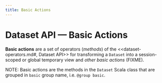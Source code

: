 ```yaml
---
title: Basic Actions
---
```


# Dataset API &mdash; Basic Actions

**Basic actions** are a set of operators (_methods_) of the <<dataset-operators.md#, Dataset API>> for transforming a `Dataset` into a session-scoped or global temporary view and _other basic actions_ (FIXME).

NOTE: Basic actions are the methods in the `Dataset` Scala class that are grouped in `basic` group name, i.e. `@group basic`.

<!---
## Review Me

[[methods]]
.Dataset API's Basic Actions
[cols="1,3",options="header",width="100%"]
|===
| Action
| Description

| `cache`
a| [[cache]]

[source, scala]
----
cache(): this.type
----

Marks the `Dataset` to be persisted (_cached_) and is actually a synonym of <<dataset-operators.md#persist, persist>> basic action

| <<checkpoint, checkpoint>>
a|

[source, scala]
----
checkpoint(): Dataset[T]
checkpoint(eager: Boolean): Dataset[T]
----

Checkpoints the `Dataset` in a reliable way (using a reliable HDFS-compliant file system, e.g. Hadoop HDFS or Amazon S3)

| <<columns, columns>>
a|

[source, scala]
----
columns: Array[String]
----

| <<createGlobalTempView, createGlobalTempView>>
a|

[source, scala]
----
createGlobalTempView(viewName: String): Unit
----

| <<createOrReplaceGlobalTempView, createOrReplaceGlobalTempView>>
a|

[source, scala]
----
createOrReplaceGlobalTempView(viewName: String): Unit
----

| <<createOrReplaceTempView, createOrReplaceTempView>>
a|

[source, scala]
----
createOrReplaceTempView(viewName: String): Unit
----

| <<createTempView, createTempView>>
a|

[source, scala]
----
createTempView(viewName: String): Unit
----

| <<dtypes, dtypes>>
a|

[source, scala]
----
dtypes: Array[(String, String)]
----

| <<explain, explain>>
a|

[source, scala]
----
explain(): Unit
explain(extended: Boolean): Unit
----

Displays the logical and physical plans of the `Dataset`, i.e. displays the logical and physical plans (with optional cost and codegen summaries) to the standard output

| <<hint, hint>>
a|

[source, scala]
----
hint(name: String, parameters: Any*): Dataset[T]
----

| <<inputFiles, inputFiles>>
a|

[source, scala]
----
inputFiles: Array[String]
----

| <<isEmpty, isEmpty>>
a|

[source, scala]
----
isEmpty: Boolean
----

(*New in 2.4.0*)

| <<isLocal, isLocal>>
a|

[source, scala]
----
isLocal: Boolean
----

| <<localCheckpoint, localCheckpoint>>
a|

[source, scala]
----
localCheckpoint(): Dataset[T]
localCheckpoint(eager: Boolean): Dataset[T]
----

Checkpoints the `Dataset` locally on executors (and therefore unreliably)

| `persist`
a| [[persist]]

[source, scala]
----
persist(): this.type // <1>
persist(newLevel: StorageLevel): this.type
----
<1> Assumes the default storage level `MEMORY_AND_DISK`

Marks the `Dataset` to be [persisted](caching-and-persistence.md) the next time an action is executed

Internally, `persist` simply request the `CacheManager` to [cache the structured query](CacheManager.md#cacheQuery).

NOTE: `persist` uses the [CacheManager](SharedState.md#cacheManager) from the <<SparkSession.md#sharedState, SharedState>> associated with the <<Dataset.md#sparkSession, SparkSession>> (of the Dataset).

| <<printSchema, printSchema>>
a|

[source, scala]
----
printSchema(): Unit
----

| <<rdd, rdd>>
a|

[source, scala]
----
rdd: RDD[T]
----

| <<schema, schema>>
a|

[source, scala]
----
schema: StructType
----

| <<storageLevel, storageLevel>>
a|

[source, scala]
----
storageLevel: StorageLevel
----

| <<toDF, toDF>>
a|

[source, scala]
----
toDF(): DataFrame
toDF(colNames: String*): DataFrame
----

| <<unpersist, unpersist>>
a|

[source, scala]
----
unpersist(): this.type
unpersist(blocking: Boolean): this.type
----

Unpersists the `Dataset`

| <<write, write>>
a|

[source, scala]
----
write: DataFrameWriter[T]
----

Returns a [DataFrameWriter](DataFrameWriter.md) for saving the content of the (non-streaming) `Dataset` out to an external storage
|===

=== [[checkpoint]] Reliably Checkpointing Dataset -- `checkpoint` Basic Action

[source, scala]
----
checkpoint(): Dataset[T]  // <1>
checkpoint(eager: Boolean): Dataset[T]  // <2>
----
<1> `eager` and `reliableCheckpoint` flags enabled
<2> `reliableCheckpoint` flag enabled

NOTE: `checkpoint` is an experimental operator and the API is evolving towards becoming stable.

`checkpoint` simply requests the `Dataset` to <<checkpoint-internal, checkpoint>> with the given `eager` flag and the `reliableCheckpoint` flag enabled.

=== [[createTempView]] `createTempView` Basic Action

[source, scala]
----
createTempView(viewName: String): Unit
----

`createTempView`...FIXME

NOTE: `createTempView` is used when...FIXME

=== [[createOrReplaceTempView]] `createOrReplaceTempView` Basic Action

[source, scala]
----
createOrReplaceTempView(viewName: String): Unit
----

`createOrReplaceTempView`...FIXME

NOTE: `createOrReplaceTempView` is used when...FIXME

=== [[createGlobalTempView]] `createGlobalTempView` Basic Action

[source, scala]
----
createGlobalTempView(viewName: String): Unit
----

`createGlobalTempView`...FIXME

NOTE: `createGlobalTempView` is used when...FIXME

=== [[createOrReplaceGlobalTempView]] `createOrReplaceGlobalTempView` Basic Action

[source, scala]
----
createOrReplaceGlobalTempView(viewName: String): Unit
----

`createOrReplaceGlobalTempView`...FIXME

NOTE: `createOrReplaceGlobalTempView` is used when...FIXME

=== [[createTempViewCommand]] `createTempViewCommand` Internal Method

[source, scala]
----
createTempViewCommand(
  viewName: String,
  replace: Boolean,
  global: Boolean): CreateViewCommand
----

`createTempViewCommand`...FIXME

NOTE: `createTempViewCommand` is used when the following `Dataset` operators are used: <<dataset-operators.md#createTempView, Dataset.createTempView>>, <<dataset-operators.md#createOrReplaceTempView, Dataset.createOrReplaceTempView>>, <<dataset-operators.md#createGlobalTempView, Dataset.createGlobalTempView>> and <<dataset-operators.md#createOrReplaceGlobalTempView, Dataset.createOrReplaceGlobalTempView>>.

=== [[explain]] Displaying Logical and Physical Plans, Their Cost and Codegen -- `explain` Basic Action

[source, scala]
----
explain(): Unit // <1>
explain(extended: Boolean): Unit
----
<1> Turns the `extended` flag on

`explain` prints the spark-sql-LogicalPlan.md[logical] and (with `extended` flag enabled) SparkPlan.md[physical] plans, their cost and codegen to the console.

TIP: Use `explain` to review the structured queries and optimizations applied.

Internally, `explain` creates a ExplainCommand.md[ExplainCommand] logical command and requests `SessionState` to SessionState.md#executePlan[execute it] (to get a [QueryExecution](QueryExecution.md) back).

NOTE: `explain` uses ExplainCommand.md[ExplainCommand] logical command that, when ExplainCommand.md#run[executed], gives different text representations of [QueryExecution](QueryExecution.md) (for the Dataset's spark-sql-LogicalPlan.md[LogicalPlan]) depending on the flags (e.g. extended, codegen, and cost which are disabled by default).

`explain` then requests `QueryExecution` for the [optimized physical query plan](QueryExecution.md#executedPlan) and [collects the records](physical-operators/SparkPlan.md#executeCollect) (as [InternalRow](InternalRow.md) objects).

[NOTE]
====
`explain` uses Dataset's Dataset.md#sparkSession[SparkSession] to SparkSession.md#sessionState[access the current `SessionState`].
====

In the end, `explain` goes over the `InternalRow` records and converts them to lines to display to console.

!!! note
    `explain` "converts" an `InternalRow` record to a line using [getString](InternalRow.md#getString) at position `0`.

TIP: If you are serious about query debugging you could also use the [Debugging Query Execution facility](debugging-query-execution.md).

```text
scala> spark.range(10).explain(extended = true)
== Parsed Logical Plan ==
Range (0, 10, step=1, splits=Some(8))

== Analyzed Logical Plan ==
id: bigint
Range (0, 10, step=1, splits=Some(8))

== Optimized Logical Plan ==
Range (0, 10, step=1, splits=Some(8))

== Physical Plan ==
*Range (0, 10, step=1, splits=Some(8))
```

### <span id="hint"> Specifying Hint

```scala
hint(
  name: String,
  parameters: Any*): Dataset[T]
```

`hint` operator is part of [Hint Framework](hints/index.md) to specify a **hint** (by `name` and `parameters`) for a `Dataset`.

Internally, `hint` simply attaches UnresolvedHint.md[UnresolvedHint] unary logical operator to an "analyzed" `Dataset` (i.e. the Dataset.md#logicalPlan[analyzed logical plan] of a `Dataset`).

```text
val ds = spark.range(3)
val plan = ds.queryExecution.logical
scala> println(plan.numberedTreeString)
00 Range (0, 3, step=1, splits=Some(8))

// Attach a hint
val dsHinted = ds.hint("myHint", 100, true)
val plan = dsHinted.queryExecution.logical
scala> println(plan.numberedTreeString)
00 'UnresolvedHint myHint, [100, true]
01 +- Range (0, 3, step=1, splits=Some(8))
```

!!! note
    `hint` adds an <<UnresolvedHint.md#, UnresolvedHint>> unary logical operator to an analyzed logical plan that indirectly triggers [analysis phase](QueryExecution.md#analyzed) that executes [logical commands](logical-operators/Command.md) and their unions as well as resolves all hints that have already been added to a logical plan.

=== [[localCheckpoint]] Locally Checkpointing Dataset -- `localCheckpoint` Basic Action

[source, scala]
----
localCheckpoint(): Dataset[T] // <1>
localCheckpoint(eager: Boolean): Dataset[T]
----
<1> `eager` flag enabled

`localCheckpoint` simply uses <<checkpoint, Dataset.checkpoint>> operator with the input `eager` flag and `reliableCheckpoint` flag disabled (`false`).

=== [[checkpoint-internal]] `checkpoint` Internal Method

[source, scala]
----
checkpoint(eager: Boolean, reliableCheckpoint: Boolean): Dataset[T]
----

`checkpoint` requests Dataset.md#queryExecution[QueryExecution] (of the `Dataset`) to [generate an RDD of internal binary rows](QueryExecution.md#toRdd) (`internalRdd`) and then requests the RDD to make a copy of all the rows (by adding a `MapPartitionsRDD`).

Depending on `reliableCheckpoint` flag, `checkpoint` marks the RDD for (reliable) checkpointing (`true`) or local checkpointing (`false`).

With `eager` flag on, `checkpoint` counts the number of records in the RDD (by executing `RDD.count`) that gives the effect of immediate eager checkpointing.

`checkpoint` requests Dataset.md#queryExecution[QueryExecution] (of the `Dataset`) for [optimized physical query plan](QueryExecution.md#executedPlan) (the plan is used to get the SparkPlan.md#outputPartitioning[outputPartitioning] and SparkPlan.md#outputOrdering[outputOrdering] for the result `Dataset`).

In the end, `checkpoint` Dataset.md#ofRows[creates a DataFrame] with a new LogicalRDD.md#creating-instance[logical plan node for scanning data from an RDD of InternalRows] (`LogicalRDD`).

NOTE: `checkpoint` is used in the `Dataset` [untyped transformations](dataset-untyped-transformations.md), i.e. [checkpoint](dataset-untyped-transformations.md#checkpoint) and [localCheckpoint](dataset-untyped-transformations.md#localCheckpoint).

=== [[rdd]] Generating RDD of Internal Binary Rows -- `rdd` Basic Action

[source, scala]
----
rdd: RDD[T]
----

Whenever you are in need to convert a `Dataset` into a `RDD`, executing `rdd` method gives you the RDD of the proper input object type (not [Row as in DataFrames](DataFrame.md#features)) that sits behind the `Dataset`.

[source, scala]
----
scala> val rdd = tokens.rdd
rdd: org.apache.spark.rdd.RDD[Token] = MapPartitionsRDD[11] at rdd at <console>:30
----

Internally, it looks [ExpressionEncoder](ExpressionEncoder.md) (for the `Dataset`) up and accesses the `deserializer` expression. That gives the [DataType](types/DataType.md) of the result of evaluating the expression.

NOTE: A deserializer expression is used to decode an [InternalRow](InternalRow.md) to an object of type `T`. See [ExpressionEncoder](ExpressionEncoder.md).

It then executes a DeserializeToObject.md[`DeserializeToObject` logical operator] that will produce a `RDD[InternalRow]` that is converted into the proper `RDD[T]` using the `DataType` and `T`.

NOTE: It is a lazy operation that "produces" a `RDD[T]`.

=== [[schema]] Accessing Schema -- `schema` Basic Action

A `Dataset` has a *schema*.

[source, scala]
----
schema: StructType
----

[TIP]
====
You may also use the following methods to learn about the schema:

* `printSchema(): Unit`
* <<dataset-basic-actions.md#explain, explain>>
====

=== [[toDF]] Converting Typed Dataset to Untyped DataFrame -- `toDF` Basic Action

[source, scala]
----
toDF(): DataFrame
toDF(colNames: String*): DataFrame
----

`toDF` converts a Dataset.md[Dataset] into a [DataFrame](DataFrame.md).

Internally, the empty-argument `toDF` creates a `Dataset[Row]` using the ``Dataset``'s SparkSession.md[SparkSession] and [QueryExecution](QueryExecution.md) with the encoder being [RowEncoder](RowEncoder.md).

CAUTION: FIXME Describe `toDF(colNames: String*)`

=== [[unpersist]] Unpersisting Cached Dataset -- `unpersist` Basic Action

[source, scala]
----
unpersist(): this.type
unpersist(blocking: Boolean): this.type
----

`unpersist` uncache the `Dataset` possibly by `blocking` the call.

Internally, `unpersist` requests `CacheManager` to [uncache the query](CacheManager.md#uncacheQuery).

CAUTION: FIXME

## <span id="write"> Accessing DataFrameWriter (to Describe Writing Dataset)

[source, scala]
----
write: DataFrameWriter[T]
----

`write` gives [DataFrameWriter](DataFrameWriter.md) for records of type `T`.

```text
import org.apache.spark.sql.{DataFrameWriter, Dataset}
val ints: Dataset[Int] = (0 to 5).toDS
val writer: DataFrameWriter[Int] = ints.write
```
-->
